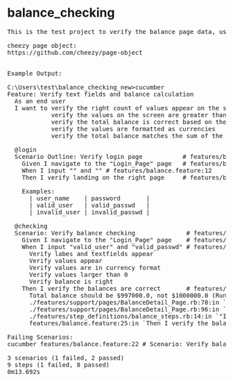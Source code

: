 # balance_checking
<pre>
This is the test project to verify the balance page data, using Cucumber, Ruby, Watir WebDriver, and cheezy Page Object Model.

cheezy page object:
https://github.com/cheezy/page-object


Example Output:

C:\Users\test\balance_checking_new>cucumber
Feature: Verify text fields and balance calculation
  As an end user
  I want to verify the right count of values appear on the screen
            verify the values on the screen are greater than 0
            verify the total balance is correct based on the values listed
            verify the values are formatted as currencies
            verify the total balance matches the sum of the values

  @login
  Scenario Outline: Verify login page           # features/balance.feature:10
    Given I navigate to the "Login_Page" page   # features/balance.feature:11
    When I input "<user_name>" and "<password>" # features/balance.feature:12
    Then I verify landing on the right page     # features/balance.feature:13

    Examples:
      | user_name    | password       |
      | valid_user   | valid_passwd   |
      | invalid_user | invalid_passwd |

  @checking
  Scenario: Verify balance checking              # features/balance.feature:22
    Given I navigate to the "Login_Page" page    # features/step_definitions/balance_steps.rb:1
    When I input "valid_user" and "valid_passwd" # features/step_definitions/balance_steps.rb:6
      Verify labes and textfields appear
      Verify values appear
      Verify values are in currency format
      Verify values larger than 0
      Verify balance is right
    Then I verify the balances are correct       # features/step_definitions/balance_steps.rb:13
      Total balance should be $997000.0, not $1000000.0 (RuntimeError)
      ./features/support/pages/BalanceDetail_Page.rb:78:in `verify_balance_correct'
      ./features/support/pages/BalanceDetail_Page.rb:96:in `verify_balance'
      ./features/step_definitions/balance_steps.rb:14:in `"I verify the balances are correct"'
      features/balance.feature:25:in `Then I verify the balances are correct'

Failing Scenarios:
cucumber features/balance.feature:22 # Scenario: Verify balance checking

3 scenarios (1 failed, 2 passed)
9 steps (1 failed, 8 passed)
0m13.692s

</pre>
